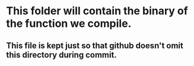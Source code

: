 # This folder will contain the binary of the function we compile.
## This file is kept just so that github doesn't omit this directory during commit.
